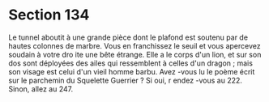 # Section 134

Le tunnel aboutit à une grande pièce dont le plafond est soutenu par de hautes colonnes
de marbre. Vous en franchissez le seuil et vous apercevez soudain à votre dro ite une bête
étrange. Elle a le corps d'un lion, et sur son dos sont déployées des ailes qui ressemblent à
celles d'un dragon  ; mais son visage est celui d'un vieil homme barbu.  Avez -vous lu le
poème écrit sur le parchemin du Squelette Guerrier  ? Si oui, r endez -vous au 222. Sinon,
allez au 247.